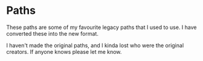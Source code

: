 # Paths

These paths are some of my favourite legacy paths that I used to use. I have converted these into the new format.

I haven't made the original paths, and I kinda lost who were the original creators. If anyone knows please let me know.